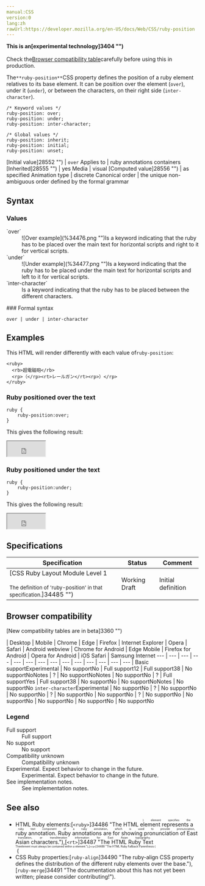```yaml
---
manual:CSS
version:0
lang:zh
rawUrl:https://developer.mozilla.org/en-US/docs/Web/CSS/ruby-position
---
```






**This is an[experimental technology]3404 "")**<br></br>Check the[Browser compatibility table](%34484#Browser_compatibility "")carefully before using this in production.





The`**ruby-position**`CSS property defines the position of a ruby element relatives to its base element. It can be position over the element (`over`), under it (`under`), or between the characters, on their right side (`inter-character`).


```
/* Keyword values */
ruby-position: over;
ruby-position: under;
ruby-position: inter-character;

/* Global values */
ruby-position: inherit;
ruby-position: initial;
ruby-position: unset;
```

[Initial value]28552 "") | `over` 
Applies to | ruby annotations containers 
[Inherited]28555 "") | yes 
Media | visual 
[Computed value]28556 "") | as specified 
Animation type | discrete 
Canonical order | the unique non-ambiguous order defined by the formal grammar 


## Syntax<a name="Syntax"></a>

### Values<a name="Values"></a>
<dl><dt id=''>`over`</dt><dd>![Over example](%34476.png "")Is a keyword indicating that the ruby has to be placed over the main text for horizontal scripts and right to it for vertical scripts.</dd><dt id=''>`under`</dt><dd>![Under example](%34477.png "")Is a keyword indicating that the ruby has to be placed under the main text for horizontal scripts and left to it for vertical scripts.</dd><dt id=''>`inter-character`</dt><dd>Is a keyword indicating that the ruby has to be placed between the different characters.</dd></dl>
### Formal syntax<a name="Formal_syntax"></a>

```
over | under | inter-character
```

## Examples<a name="Examples"></a>


This HTML will render differently with each value of`ruby-position`:


```
<ruby>
  <rb>超電磁砲</rb>
  <rp>（</rp><rt>レールガン</rt><rp>）</rp>
</ruby>
```

### Ruby positioned over the text<a name="Ruby_positioned_over_the_text"></a>

```
ruby {
    ruby-position:over;
}
```


This gives the following result:



<iframe src='https://mdn.mozillademos.org/en-US/docs/Web/CSS/ruby-position$samples/Ruby_positioned_over_the_text?revision=1378133' width='100' height='40'></iframe>



### Ruby positioned under the text<a name="Ruby_positioned_under_the_text"></a>

```
ruby {
    ruby-position:under;
}
```


This gives the following result:



<iframe src='https://mdn.mozillademos.org/en-US/docs/Web/CSS/ruby-position$samples/Ruby_positioned_under_the_text?revision=1378133' width='100' height='40'></iframe>



## Specifications<a name="Specifications"></a>

Specification | Status | Comment 
 ---  |  ---  |  ---  | 
[CSS Ruby Layout Module Level 1<br></br><small>The definition of &#39;ruby-position&#39; in that specification.</small>]34485 "") | Working Draft | Initial definition 


## Browser compatibility<a name="Browser_compatibility"></a>




[New compatibility tables are in beta<i></i>]3360 "")

 | <abbr>Desktop<i></i></abbr> | <abbr>Mobile<i></i></abbr> 
 | <abbr>Chrome<i></i></abbr> | <abbr>Edge<i></i></abbr> | <abbr>Firefox<i></i></abbr> | <abbr>Internet Explorer<i></i></abbr> | <abbr>Opera<i></i></abbr> | <abbr>Safari<i></i></abbr> | <abbr>Android webview<i></i></abbr> | <abbr>Chrome for Android<i></i></abbr> | <abbr>Edge Mobile<i></i></abbr> | <abbr>Firefox for Android<i></i></abbr> | <abbr>Opera for Android<i></i></abbr> | <abbr>iOS Safari<i></i></abbr> | <abbr>Samsung Internet<i></i></abbr> 
 ---  |  ---  |  ---  |  ---  |  ---  |  ---  |  ---  |  ---  |  ---  |  ---  |  ---  |  ---  |  ---  |  ---  | 
Basic support<abbr>Experimental<i></i></abbr> | <abbr>No support</abbr>No | <abbr>Full support</abbr>12 | <abbr>Full support</abbr>38 | <abbr>No support</abbr>No<abbr>Notes<i></i></abbr> | <abbr>?</abbr> | <abbr>No support</abbr>No<abbr>Notes<i></i></abbr> | <abbr>No support</abbr>No | <abbr>?</abbr> | <abbr>Full support</abbr>Yes | <abbr>Full support</abbr>38 | <abbr>No support</abbr>No | <abbr>No support</abbr>No<abbr>Notes<i></i></abbr> | <abbr>No support</abbr>No 
`inter-character`<abbr>Experimental<i></i></abbr> | <abbr>No support</abbr>No | <abbr>?</abbr> | <abbr>No support</abbr>No | <abbr>No support</abbr>No | <abbr>?</abbr> | <abbr>No support</abbr>No | <abbr>No support</abbr>No | <abbr>?</abbr> | <abbr>No support</abbr>No | <abbr>No support</abbr>No | <abbr>No support</abbr>No | <abbr>No support</abbr>No | <abbr>No support</abbr>No 


### Legend<a name="Legend"></a>
<dl><dt id=''><abbr>Full support</abbr></dt><dd>Full support</dd><dt id=''><abbr>No support</abbr></dt><dd>No support</dd><dt id=''><abbr>Compatibility unknown</abbr></dt><dd>Compatibility unknown</dd><dt id=''><abbr>Experimental. Expect behavior to change in the future.<i></i></abbr></dt><dd>Experimental. Expect behavior to change in the future.</dd><dt id=''><abbr>See implementation notes.<i></i></abbr></dt><dd>See implementation notes.</dd></dl>





## See also<a name="See_also"></a>

* HTML Ruby elements:[`<ruby>`]34486 "The HTML <ruby> element represents a ruby annotation. Ruby annotations are for showing pronunciation of East Asian characters."),[`<rt>`]34487 "The HTML Ruby Text (<rt>) element specifies the ruby text component of a ruby annotation, which is used to provide pronunciation, translation, or transliteration information for East Asian typography. The <rt> element must always be contained within a <ruby> element."),[`<rp>`]34488 "The HTML Ruby Fallback Parenthesis (<rp>) element is used to provide fall-back parentheses for browsers that do not support display of ruby annotations using the <ruby> element."), and[`<rtc>`]34489 "The HTML Ruby Text Container (<rtc>) element embraces semantic annotations of characters presented in a ruby of <rb> elements used inside of <ruby> element. <rb> elements can have both pronunciation (<rt>) and semantic (<rtc>) annotations.").
* CSS Ruby properties:[`ruby-align`]34490 "The ruby-align CSS property defines the distribution of the different ruby elements over the base."),[`ruby-merge`]34491 "The documentation about this has not yet been written; please consider contributing!").



